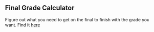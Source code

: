 ## Final Grade Calculator

Figure out what you need to get on the final to finish with the grade you want.
Find it [here](https://connorskees.github.io/grade-calc/)
